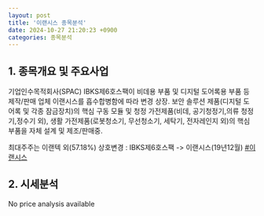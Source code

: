```yaml
---
layout: post
title: '이랜시스 종목분석'
date: 2024-10-27 21:20:23 +0900
categories: 종목분석
---
```


## 1. 종목개요 및 주요사업

기업인수목적회사(SPAC) IBKS제6호스팩이 비데용 부품 및 디지털 도어록용 부품 등 제작/판매 업체 이랜시스를 흡수합병함에 따라 변경 상장. 보안 솔루션 제품(디지털 도어록 및 각종 잠금장치)의 핵심 구동 모듈 및 청정 가전제품(비데, 공기청정기,의류 청정기,정수기 외), 생활 가전제품(로봇청소기, 무선청소기, 세탁기, 전자레인지 외)의 핵심부품을 자체 설계 및 제조/판매중.

최대주주는 이랜텍 외(57.18%) 상호변경 : IBKS제6호스팩 -> 이랜시스(19년12월)
[#이랜시스](#)

## 2. 시세분석

No price analysis available
